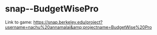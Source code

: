 # snap--BudgetWisePro
Link to game: https://snap.berkeley.edu/project?username=nachu%20annamalai&amp;projectname=BudgetWise%20Pro
